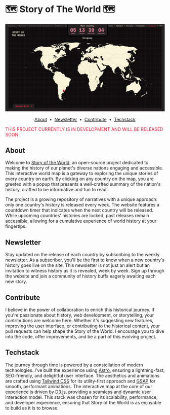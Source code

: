# 🗺️ Story of The World 🗺️

[![Webpage Screenshot](public/webpage-screenshot.png)](https://storyofthe.world)

<p align="center">
  <a href="#about">About</a> &nbsp;&bull;&nbsp;
  <a href="#newsletter">Newsletter</a> &nbsp;&bull;&nbsp;
  <a href="#contribute">Contribute</a> &nbsp;&bull;&nbsp;
  <a href="#techstack">Techstack</a>
</p>

<p style="color:#ED203D;">THIS PROJECT CURRENTLY IS IN DEVELOPMENT AND WILL BE RELEASED SOON</p>

## About

Welcome to [Story of the World](https://storyofthe.world), an open-source project dedicated to making the history of our planet's diverse nations engaging and accessible. This interactive world map is a gateway to exploring the unique stories of every country on earth. By clicking on any country on the map, you are greeted with a popup that presents a well-crafted summary of the nation's history, crafted to be informative and fun to read.

The project is a growing repository of narratives with a unique approach: only one country's history is released every week. The website features a countdown timer that indicates when the next country will be released. While upcoming countries' histories are locked, past releases remain accessible, allowing for a cumulative experience of world history at your fingertips.

## Newsletter

Stay updated on the release of each country by subscribing to the weekly newsletter. As a subscriber, you'll be the first to know when a new country's history goes live on the site. This newsletter is not just an alert but an invitation to witness history as it is revealed, week by week. Sign up through the website and join a community of history buffs eagerly awaiting each new story.

## Contribute

I believe in the power of collaboration to enrich this historical journey. If you're passionate about history, web development, or storytelling, your contributions are welcome here. Whether it's suggesting new features, improving the user interface, or contributing to the historical content, your pull requests can help shape the Story of the World. I encourage you to dive into the code, offer improvements, and be a part of this evolving project.

## Techstack

The journey through time is powered by a constellation of modern technologies. I've built the experience using [Astro](https://astro.build), ensuring a lightning-fast, SEO-friendly, and delightful user interface. The aesthetics and animations are crafted using [Tailwind CSS](https://tailwindcss.com) for its utility-first approach and [GSAP](https://gsap.com) for smooth, performant animations. The interactive map at the core of our experience is driven by [D3.js](https://d3js.org), providing a seamless and dynamic user interaction model. This stack was chosen for its scalability, performance, and developer experience, ensuring that Story of the World is as enjoyable to build as it is to browse.
